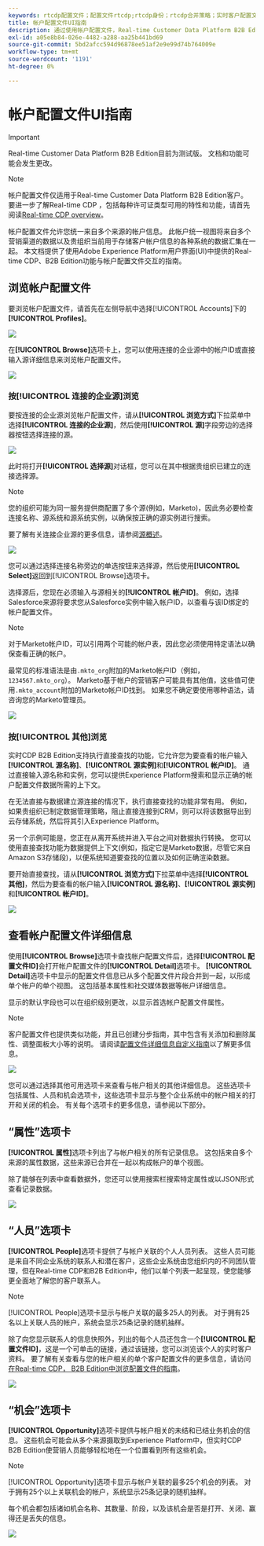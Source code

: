 ```yaml
---
keywords: rtcdp配置文件；配置文件rtcdp;rtcdp身份；rtcdp合并策略；实时客户配置文件
title: 帐户配置文件UI指南
description: 通过使用帐户配置文件，Real-time Customer Data Platform B2B Edition使您能够统一来自多个来源的帐户信息。 本指南提供了有关在Adobe Experience Platform用户界面中与帐户配置文件进行交互的详细信息。
exl-id: a05e8b84-026e-4482-a288-aa25b441bd69
source-git-commit: 5bd2afcc594d96878ee51af2e9e99d74b764009e
workflow-type: tm+mt
source-wordcount: '1191'
ht-degree: 0%

---
```


# 帐户配置文件UI指南

>[!IMPORTANT]
>
>Real-time Customer Data Platform B2B Edition目前为测试版。 文档和功能可能会发生更改。

>[!NOTE]
>
>帐户配置文件仅适用于Real-time Customer Data Platform B2B Edition客户。 要进一步了解Real-time CDP ，包括每种许可证类型可用的特性和功能，请首先阅读[Real-time CDP overview](../overview.md)。

帐户配置文件允许您统一来自多个来源的帐户信息。 此帐户统一视图将来自多个营销渠道的数据以及贵组织当前用于存储客户帐户信息的各种系统的数据汇集在一起。 本文档提供了使用Adobe Experience Platform用户界面(UI)中提供的Real-time CDP、B2B Edition功能与帐户配置文件交互的指南。

## 浏览帐户配置文件

要浏览帐户配置文件，请首先在左侧导航中选择[!UICONTROL Accounts]下的&#x200B;**[!UICONTROL Profiles]**。

![](images/b2b-account-browse.png)

在&#x200B;**[!UICONTROL Browse]**&#x200B;选项卡上，您可以使用连接的企业源中的帐户ID或直接输入源详细信息来浏览帐户配置文件。

![](images/b2b-account-browse-by.png)

### 按[!UICONTROL 连接的企业源]浏览

要按连接的企业源浏览帐户配置文件，请从&#x200B;**[!UICONTROL 浏览方式]**&#x200B;下拉菜单中选择&#x200B;**[!UICONTROL 连接的企业源]**，然后使用&#x200B;**[!UICONTROL 源]**&#x200B;字段旁边的选择器按钮选择连接的源。

![](images/b2b-account-browse.png)

此时将打开&#x200B;**[!UICONTROL 选择源]**&#x200B;对话框，您可以在其中根据贵组织已建立的连接选择源。

>[!NOTE]
>
>您的组织可能为同一服务提供商配置了多个源(例如，Marketo)，因此务必要检查连接名称、源系统和源系统实例，以确保按正确的源实例进行搜索。

要了解有关连接企业源的更多信息，请参阅[源概述](../sources/sources-overview.md)。

![](images/b2b-account-select-source.png)

您可以通过选择连接名称旁边的单选按钮来选择源，然后使用&#x200B;**[!UICONTROL Select]**&#x200B;返回到[!UICONTROL Browse]选项卡。

选择源后，您现在必须输入与源相关的&#x200B;**[!UICONTROL 帐户ID]**。 例如，选择Salesforce来源将要求您从Salesforce实例中输入帐户ID，以查看与该ID绑定的帐户配置文件。

>[!NOTE]
>
>对于Marketo帐户ID，可以引用两个可能的帐户表，因此您必须使用特定语法以确保查看正确的帐户。
>
>最常见的标准语法是由`.mkto_org`附加的Marketo帐户ID（例如，`1234567.mkto_org`）。 Marketo基于帐户的营销客户可能具有其他值，这些值可使用`.mkto_account`附加的Marketo帐户ID找到。 如果您不确定要使用哪种语法，请咨询您的Marketo管理员。

![](images/b2b-account-browse-id.png)

### 按[!UICONTROL 其他]浏览

实时CDP B2B Edition支持执行直接查找的功能，它允许您为要查看的帐户输入&#x200B;**[!UICONTROL 源名称]**、**[!UICONTROL 源实例]**&#x200B;和&#x200B;**[!UICONTROL 帐户ID]**。 通过直接输入源名称和实例，您可以提供Experience Platform搜索和显示正确的帐户配置文件数据所需的上下文。

在无法直接与数据建立源连接的情况下，执行直接查找的功能非常有用。 例如，如果贵组织已制定数据管理策略，阻止直接连接到CRM，则可以将该数据导出到云存储系统，然后将其引入Experience Platform。

另一个示例可能是，您正在从离开系统并进入平台之间对数据执行转换。 您可以使用直接查找功能为数据提供上下文(例如，指定它是Marketo数据，尽管它来自Amazon S3存储段)，以便系统知道要查找的位置以及如何正确渲染数据。

要开始直接查找，请从&#x200B;**[!UICONTROL 浏览方式]**&#x200B;下拉菜单中选择&#x200B;**[!UICONTROL 其他]**，然后为要查看的帐户输入&#x200B;**[!UICONTROL 源名称]**、**[!UICONTROL 源实例]**&#x200B;和&#x200B;**[!UICONTROL 帐户ID]**。

![](images/b2b-account-browse-adhoc.png)

## 查看帐户配置文件详细信息

使用&#x200B;**[!UICONTROL Browse]**&#x200B;选项卡查找帐户配置文件后，选择&#x200B;**[!UICONTROL 配置文件ID]**&#x200B;会打开帐户配置文件的&#x200B;**[!UICONTROL Detail]**&#x200B;选项卡。 **[!UICONTROL Detail]**&#x200B;选项卡中显示的配置文件信息已从多个配置文件片段合并到一起，以形成单个帐户的单个视图。 这包括基本属性和社交媒体数据等帐户详细信息。

显示的默认字段也可以在组织级别更改，以显示首选帐户配置文件属性。

>[!NOTE]
>
>客户配置文件也提供类似功能，并且已创建分步指南，其中包含有关添加和删除属性、调整面板大小等的说明。 请阅读[配置文件详细信息自定义指南](../../profile/ui/profile-customization.md)以了解更多信息。

![](images/b2b-account-details.png)

您可以通过选择其他可用选项卡来查看与帐户相关的其他详细信息。 这些选项卡包括属性、人员和机会选项卡，这些选项卡显示与整个企业系统中的帐户相关的打开和关闭的机会。 有关每个选项卡的更多信息，请参阅以下部分。

## “属性”选项卡

**[!UICONTROL 属性]**&#x200B;选项卡列出了与帐户相关的所有记录信息。 这包括来自多个来源的属性数据，这些来源已合并在一起以构成帐户的单个视图。

除了能够在列表中查看数据外，您还可以使用搜索栏搜索特定属性或以JSON形式查看记录数据。

![](images/b2b-account-attributes.png)

## “人员”选项卡

**[!UICONTROL People]**&#x200B;选项卡提供了与帐户关联的个人人员列表。 这些人员可能是来自不同企业系统的联系人和潜在客户，这些企业系统由您组织内的不同团队管理，但在Real-time CDP和B2B Edition中，他们以单个列表一起呈现，使您能够更全面地了解您的客户联系人。

>[!NOTE]
>
>[!UICONTROL People]选项卡显示与帐户关联的最多25人的列表。 对于拥有25名以上关联人员的帐户，系统会显示25条记录的随机抽样。

除了向您显示联系人的信息快照外，列出的每个人员还包含一个&#x200B;**[!UICONTROL 配置文件ID]**，这是一个可单击的链接，通过该链接，您可以浏览该个人的实时客户资料。 要了解有关查看与您的帐户相关的单个客户配置文件的更多信息，请访问[在Real-time CDP， B2B Edition中浏览配置文件的指南](../profile/profile-browse.md)。

![](images/b2b-account-people.png)

## “机会”选项卡

**[!UICONTROL Opportunity]**&#x200B;选项卡提供与帐户相关的未结和已结业务机会的信息。 这些机会可能会从多个来源摄取到Experience Platform中，但实时CDP B2B Edition使营销人员能够轻松地在一个位置看到所有这些机会。

>[!NOTE]
>
>[!UICONTROL Opportunity]选项卡显示与帐户关联的最多25个机会的列表。 对于拥有25个以上关联机会的帐户，系统显示25条记录的随机抽样。

每个机会都包括诸如机会名称、其数量、阶段，以及该机会是否是打开、关闭、赢得还是丢失的信息。

![](images/b2b-account-opportunities.png)
